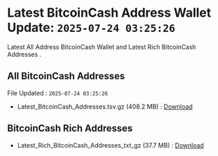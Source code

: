 # Latest BitcoinCash Address Wallet Update: `2025-07-24 03:25:26`

Latest All Address BitcoinCash Wallet and Latest Rich BitcoinCash Addresses .

## All BitcoinCash Addresses

File Updated : `2025-07-24 03:25:26`

- Latest_BitcoinCash_Addresses.tsv.gz (408.2 MB) : [Download](https://github.com/Pymmdrza/Rich-Address-Wallet/releases/tag/BitcoinCash)

## BitcoinCash Rich Addresses

- Latest_Rich_BitcoinCash_Addresses_txt_gz (37.7 MB) : [Download](https://github.com/Pymmdrza/Rich-Address-Wallet/releases/tag/BitcoinCash)
